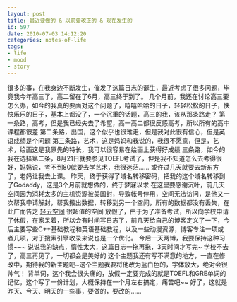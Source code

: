 ```yaml
---
layout: post
title: 最近要做的 & 以前要改正的 & 现在发生的
id: 597
date: 2010-07-03 14:12:20
categories: notes-of-life
tags:
- life
- mood
- story
---
```


很多的事，在我身边不断发生，催发了这篇日志的诞生，最近考虑了很多问题，毕竟我今年高三了，高二留在了6月，高三终于到了。<!-- more --> 几个月前，我还在讨论高三要怎么办，如今的我真的要面对这个问题了，嘻嘻哈哈的日子，轻轻松松的日子，快快乐乐的日子，基本上都没了，一个沉重的话题，高三的我，该从那条路走？ 第一条路，高考，但是我已经失去了希望，高一高二都很反感高考，所以所有的高中课程都很差 第二条路，出国，这个似乎也很难走，但是我对此很有信心，但是英语成绩是个问题 第三条路，艺术，这是妈妈和我说的，我很不愿意，但是，艺术，绘画这是我原先的特长，我可以很容易在绘画上获得好成绩 三条路，如今的我在选择第二条，8月21日就要参见TOEFL考试了，但是我不知道怎么去考得很好，妈妈说，考不到80就要去学艺术，我很迷茫……  或许过几天就要去新东方了，老妈让我去上课。 昨天，终于获得了域名转移密码，把我的这个域名转移到了Godaddy，这是3个月前就想做的，终于梦寐以求 在这里要感谢沉叶，前几天空间因为消耗太多的主机资源被美国封，导致帐号停用，空间无法访问，是他又一次帮我申请解封，帮我搬出数据，转移到另一个空间，所有的数据都没有丢失，在此广而告之 [轻云空间](http://kisscloud.com) 很超值的空间 放假了，由于为了准备考试，所以向学校申请了休假，在家呆着，所以会有时间写日志了，前几天给自己的博客定义了一下，今后主要写些C++基础教程和英语基础教程，以及一些动漫资源，博客专注一项或者几项，对于搜索引擎收录来说也是一个优化。 今后一天两博，我要保持这种习惯~~~ 说说我的缺点，惰性太大，这篇日志一拖再拖，3天时间才写完~ 学校不去了，高三再见了，一切都会是美好的 这个主题我还有写不满意的地方，一直在修改中，期待我的新主题吧~这个主题我要将他改为蓝白色的，字体放大，绝对会很帅气！ 背单词，这个我会很头痛的，放假一定要完成的就是TOEFL和GRE单词的记忆，这个写了一份计划，大概保持在一个月左右搞定，痛苦吧~~ 好了，这就是昨天、今天、明天的一些事，要做的，要改的……